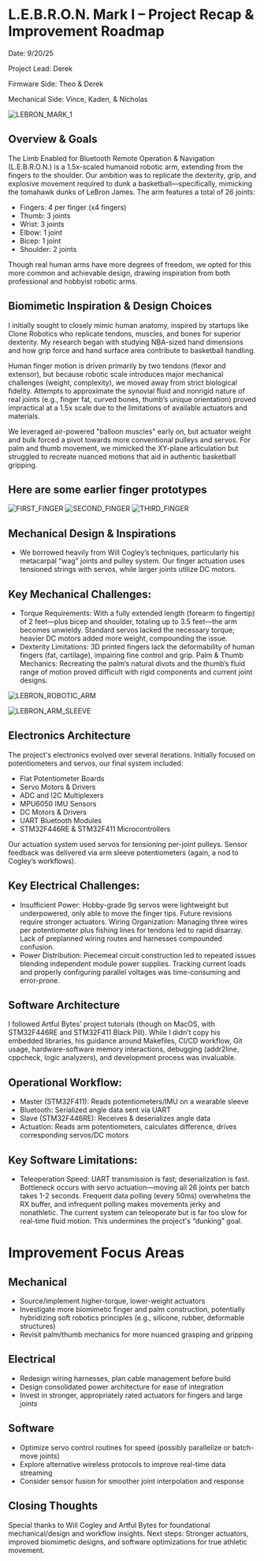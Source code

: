 # L.E.B.R.O.N. Mark I – Project Recap & Improvement Roadmap
Date: 9/20/25

Project Lead: Derek

Firmware Side: Theo & Derek

Mechanical Side: Vince, Kaden, & Nicholas

![LEBRON_MARK_1](images/LEBRON_MARK_1.jpg)

## Overview & Goals
The Limb Enabled for Bluetooth Remote Operation & Navigation (L.E.B.R.O.N.) is a 1.5x-scaled humanoid robotic arm, extending from the fingers to the shoulder. Our ambition was to replicate the dexterity, grip, and explosive movement required to dunk a basketball—specifically, mimicking the tomahawk dunks of LeBron James. The arm features a total of 26 joints:
- Fingers: 4 per finger (x4 fingers)
- Thumb: 3 joints
- Wrist: 3 joints
- Elbow: 1 joint
- Bicep: 1 joint
- Shoulder: 2 joints

Though real human arms have more degrees of freedom, we opted for this more common and achievable design, drawing inspiration from both professional and hobbyist robotic arms.

## Biomimetic Inspiration & Design Choices
I initially sought to closely mimic human anatomy, inspired by startups like Clone Robotics who replicate tendons, muscles, and bones for superior dexterity. My research began with studying NBA-sized hand dimensions and how grip force and hand surface area contribute to basketball handling.

Human finger motion is driven primarily by two tendons (flexor and extensor), but because robotic scale introduces major mechanical challenges (weight, complexity), we moved away from strict biological fidelity. Attempts to approximate the synovial fluid and nonrigid nature of real joints (e.g., finger fat, curved bones, thumb’s unique orientation) proved impractical at a 1.5x scale due to the limitations of available actuators and materials.

We leveraged air-powered "balloon muscles" early on, but actuator weight and bulk forced a pivot towards more conventional pulleys and servos. For palm and thumb movement, we mimicked the XY-plane articulation but struggled to recreate nuanced motions that aid in authentic basketball gripping.

## Here are some earlier finger prototypes
![FIRST_FINGER](images/FIRST_FINGER.jpg)
![SECOND_FINGER](images/MASSIVE_FINGER.jpg)
![THIRD_FINGER](images/FINGER_PROTOTYPE.jpg)

## Mechanical Design & Inspirations
- We borrowed heavily from Will Cogley’s techniques, particularly his metacarpal “wag” joints and pulley system. Our finger actuation uses tensioned strings with servos, while larger joints utilize DC motors.

## Key Mechanical Challenges:
- Torque Requirements: With a fully extended length (forearm to fingertip) of 2 feet—plus bicep and shoulder, totaling up to 3.5 feet—the arm becomes unwieldy. Standard servos lacked the necessary torque; heavier DC motors added more weight, compounding the issue.
- Dexterity Limitations: 3D printed fingers lack the deformability of human fingers (fat, cartilage), impairing fine control and grip.
Palm & Thumb Mechanics: Recreating the palm’s natural divots and the thumb’s fluid range of motion proved difficult with rigid components and current joint designs.

![LEBRON_ROBOTIC_ARM](images/ROBOTIC_ARM_ELECTRONIC_PLACEMENTS.png)

![LEBRON_ARM_SLEEVE](images/ARM_SLEEVE_ELECTRONIC_PLACEMENTS.png)

## Electronics Architecture
The project's electronics evolved over several iterations. Initially focused on potentiometers and servos, our final system included:
- Flat Potentiometer Boards
- Servo Motors & Drivers
- ADC and I2C Multiplexers
- MPU6050 IMU Sensors
- DC Motors & Drivers
- UART Bluetooth Modules
- STM32F446RE & STM32F411 Microcontrollers

Our actuation system used servos for tensioning per-joint pulleys. Sensor feedback was delivered via arm sleeve potentiometers (again, a nod to Cogley’s workflows).

## Key Electrical Challenges:
- Insufficient Power: Hobby-grade 9g servos were lightweight but underpowered, only able to move the finger tips. Future revisions require stronger actuators.
Wiring Organization: Managing three wires per potentiometer plus fishing lines for tendons led to rapid disarray. Lack of preplanned wiring routes and harnesses compounded confusion.
- Power Distribution: Piecemeal circuit construction led to repeated issues blending independent module power supplies. Tracking current loads and properly configuring parallel voltages was time-consuming and error-prone.

## Software Architecture
I followed Artful Bytes’ project tutorials (though on MacOS, with STM32F446RE and STM32F411 Black Pill). While I didn’t copy his embedded libraries, his guidance around Makefiles, CI/CD workflow, Git usage, hardware-software memory interactions, debugging (addr2line, cppcheck, logic analyzers), and development process was invaluable.
## Operational Workflow:
- Master (STM32F411): Reads potentiometers/IMU on a wearable sleeve
- Bluetooth: Serialized angle data sent via UART
- Slave (STM32F446RE): Receives & deserializes angle data
- Actuation: Reads arm potentiometers, calculates difference, drives corresponding servos/DC motors
## Key Software Limitations:
- Teleoperation Speed: UART transmission is fast; deserialization is fast. Bottleneck occurs with servo actuation—moving all 26 joints per batch takes 1-2 seconds. Frequent data polling (every 50ms) overwhelms the RX buffer, and infrequent polling makes movements jerky and nonathletic. The current system can teleoperate but is far too slow for real-time fluid motion. This undermines the project's “dunking” goal.

# Improvement Focus Areas
## Mechanical
- Source/implement higher-torque, lower-weight actuators
- Investigate more biomimetic finger and palm construction, potentially hybridizing soft robotics principles (e.g., silicone, rubber, deformable structures)
- Revisit palm/thumb mechanics for more nuanced grasping and gripping
## Electrical
- Redesign wiring harnesses, plan cable management before build
- Design consolidated power architecture for ease of integration
- Invest in stronger, appropriately rated actuators for fingers and large joints
## Software
- Optimize servo control routines for speed (possibly parallelize or batch-move joints)
- Explore alternative wireless protocols to improve real-time data streaming
- Consider sensor fusion for smoother joint interpolation and response

## Closing Thoughts
Special thanks to Will Cogley and Artful Bytes for foundational mechanical/design and workflow insights. Next steps: Stronger actuators, improved biomimetic designs, and software optimizations for true athletic movement.
